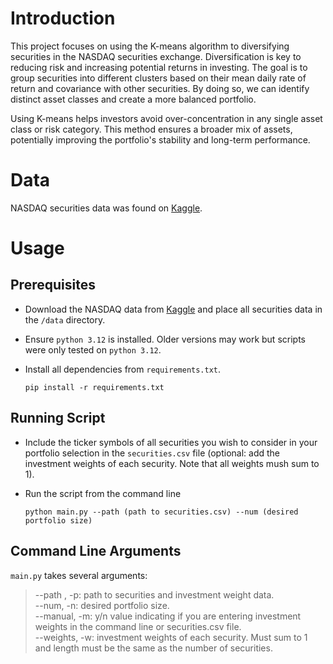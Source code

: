 # Introduction

This project focuses on using the K-means algorithm to diversifying securities in the NASDAQ securities exchange. Diversification is key to reducing risk and increasing potential returns in investing. The goal is to group securities into different clusters based on their mean daily rate of return and covariance with other securities. By doing so, we can identify distinct asset classes and create a more balanced portfolio.

Using K-means helps investors avoid over-concentration in any single asset class or risk category. This method ensures a broader mix of assets, potentially improving the portfolio's stability and long-term performance.


# Data

NASDAQ securities data was found on [Kaggle](https://www.kaggle.com/datasets/paultimothymooney/stock-market-data). 

# Usage

## Prerequisites

- Download the NASDAQ data from [Kaggle](https://www.kaggle.com/datasets/paultimothymooney/stock-market-data) and place all securities data in the `/data` directory. 

- Ensure `python 3.12` is installed. Older versions may work but scripts were only tested on `python 3.12`.

- Install all dependencies from `requirements.txt`.

    `pip install -r requirements.txt`


## Running Script

- Include the ticker symbols of all securities you wish to consider in your portfolio selection in the `securities.csv` file (optional: add the investment weights of each security. Note that all weights mush sum to 1).

- Run the script from the command line 

    `python main.py --path (path to securities.csv) --num (desired portfolio size)`


## Command Line Arguments

`main.py` takes several arguments:


> --path , -p:  path to securities and investment weight data.  
--num, -n:      desired portfolio size.  
--manual, -m:   y/n value indicating if you are entering investment weights in the command line or securities.csv file.  
--weights, -w:  investment weights of each security. Must sum to 1 and length must be the same as the number of securities.